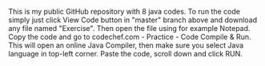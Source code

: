 This is my public GitHub repository with 8 java codes.
To run the code simply just click View Code button in "master" branch
above and download any file named "Exercise".
Then open the file using for example Notepad.
Copy the code and go to codechef.com - Practice - Code Compile & Run.
This will open an online Java Compiler, then make sure you
select Java language in top-left corner.
Paste the code, scroll down and click RUN.
